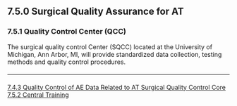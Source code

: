 ## 7.5.0 Surgical Quality Assurance for AT

### 7.5.1 Quality Control Center (QCC)

The surgical quality control Center (SQCC) located at the University of Michigan, Ann Arbor, MI,
will provide standardized data collection, testing methods and quality control procedures.


<hr class="soften" style="margin-top: 20px;margin-bottom: 20px;"/>

<div class="center">
<div class="btn-group">
  <a href=":pages_path:/manuals/surgical-quality-control-core/7-04-03-qc-ae-at.md" class="btn btn-default">
    <span class="glyphicon glyphicon-chevron-left"></span>
    7.4.3 Quality Control of AE Data Related to AT
  </a>

  <a href=":pages_path:/manuals/surgical-quality-control-core" class="btn btn-default">
    <span class="glyphicon glyphicon-chevron-up"></span>
    Surgical Quality Control Core
  </a>

  <a href=":pages_path:/manuals/surgical-quality-control-core/7-05-02-centralized-training.md" class="btn btn-success">
    7.5.2 Central Training
    <span class="glyphicon glyphicon-chevron-right"></span>
  </a>
</div>
</div>